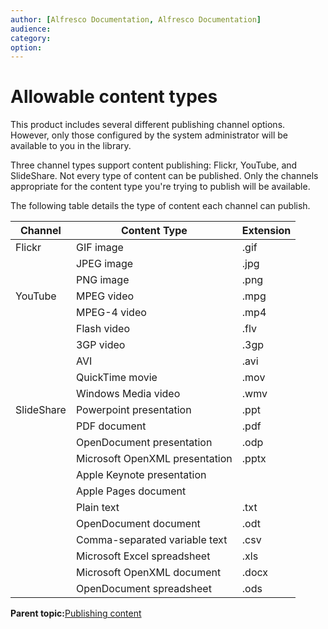 ```yaml
---
author: [Alfresco Documentation, Alfresco Documentation]
audience: 
category: 
option: 
---
```


# Allowable content types

This product includes several different publishing channel options. However, only those configured by the system administrator will be available to you in the library.

Three channel types support content publishing: Flickr, YouTube, and SlideShare. Not every type of content can be published. Only the channels appropriate for the content type you're trying to publish will be available.

The following table details the type of content each channel can publish.

|Channel|Content Type|Extension|
|-------|------------|---------|
|Flickr|GIF image|.gif|
| |JPEG image|.jpg|
| |PNG image|.png|
|YouTube|MPEG video|.mpg|
| |MPEG-4 video|.mp4|
| |Flash video|.flv|
| |3GP video|.3gp|
| |AVI|.avi|
| |QuickTime movie|.mov|
| |Windows Media video|.wmv|
|SlideShare|Powerpoint presentation|.ppt|
| |PDF document|.pdf|
| |OpenDocument presentation|.odp|
| |Microsoft OpenXML presentation|.pptx|
| |Apple Keynote presentation| |
| |Apple Pages document| |
| |Plain text|.txt|
| |OpenDocument document|.odt|
| |Comma-separated variable text|.csv|
| |Microsoft Excel spreadsheet|.xls|
| |Microsoft OpenXML document|.docx|
| |OpenDocument spreadsheet|.ods|

**Parent topic:**[Publishing content](../tasks/library-item-publish.md)

